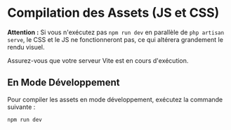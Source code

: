 # Compilation des Assets (JS et CSS)

**Attention :** Si vous n'exécutez pas `npm run dev` en parallèle de `php artisan serve`, le CSS et le JS ne fonctionneront pas, ce qui altérera grandement le rendu visuel.

Assurez-vous que votre serveur Vite est en cours d'exécution.

## En Mode Développement

Pour compiler les assets en mode développement, exécutez la commande suivante :

```bash
npm run dev
